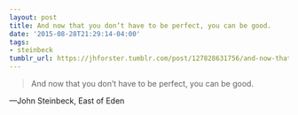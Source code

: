 ```yaml
---
layout: post
title: And now that you don’t have to be perfect, you can be good.
date: '2015-08-28T21:29:14-04:00'
tags:
- steinbeck
tumblr_url: https://jhforster.tumblr.com/post/127828631756/and-now-that-you-dont-have-to-be-perfect-you-can
---
```

> And now that you don’t have to be perfect, you can be good.

—John Steinbeck, East of Eden  
